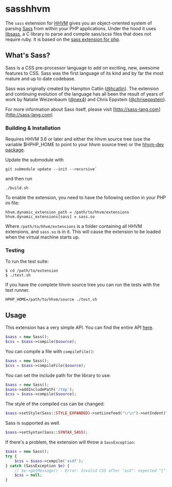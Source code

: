 # sasshhvm

The `sass` extension for [HHVM](https://github.com/facebook/hhvm) gives you an object-oriented system of parsing [Sass](http://sass-lang.com/) from within your PHP applications. Under the hood it uses [libsass](https://github.com/sass/libsass), a C library to parse and compile sass/scss files that does not require ruby.
It is based on the [sass extension for php](https://github.com/sensational/sassphp).

## What's Sass?

Sass is a CSS pre-processor language to add on exciting, new, awesome features to CSS. Sass was the first language of its kind and by far the most mature and up to date codebase.

Sass was originally created by Hampton Catlin ([@hcatlin](http://twitter.com/hcatlin)). The extension and continuing evolution of the language has all been the result of years of work by Natalie Weizenbaum ([@nex4](http://twitter.com/nex3)) and Chris Eppstein ([@chriseppstein](http://twitter.com/chriseppstein)).

For more information about Sass itself, please visit [http://sass-lang.com](http://sass-lang.com)

### Building & Installation

Requires HHVM 3.6 or later and either the hhvm source tree (use the variable $HPHP_HOME to point to your hhvm source tree) or the [hhvm-dev package](https://github.com/facebook/hhvm/wiki/Prebuilt-Packages-for-HHVM).

Update the submodule with 
~~~
git submodule update --init --recursive`
~~~
and then run

~~~
./build.sh
~~~


To enable the extension, you need to have the following section in your PHP ini file:

~~~
hhvm.dynamic_extension_path = /path/to/hhvm/extensions
hhvm.dynamic_extensions[sass] = sass.so
~~~

Where `/path/to/hhvm/extensions` is a folder containing all HHVM extensions,
and `sass.so` is in it. This will cause the extension to be loaded when the
virtual machine starts up.

### Testing

To run the test suite:

~~~
$ cd /path/to/extension
$ ./test.sh
~~~

If you have the complete hhvm source tree you can run the tests with the test runner.

~~~
HPHP_HOME=/path/to/hhvm/source ./test.sh
~~~


## Usage

This extension has a very simple API. You can find the entire API [here](ext_sass.php).

```php
$sass = new Sass();
$css = $sass->compile($source);
```

You can compile a file with `compileFile()`:

```php
$sass = new Sass();
$css = $sass->compileFile($source);
```

You can set the include path for the library to use:

```php
$sass = new Sass();
$sass->addIncludePath('/tmp');
$css = $sass->compile($source);
```

The style of the compiled css can be changed:

```php
$sass->setStyle(Sass::STYLE_EXPANDED)->setLinefeed("\r\n")->setIndent("\t");
```

Sass is supported as well.

```php
$sass->setSyntax(Sass::SYNTAX_SASS);
```

If there's a problem, the extension will throw a `SassException`:

```php
$sass = new Sass();
try {
    $css = $sass->compile('asdf');
} catch (SassException $e) {
    // $e->getMessage() - Error: Invalid CSS after "asd": expected "{"...
    $css = null;
}
```
